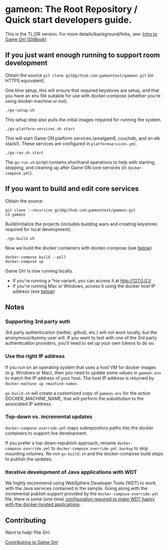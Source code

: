 # gameon: The Root Repository / Quick start developers guide.

This is the TL;DR version. For more details/background/links, see: [Intro to Game On! (GitBook)](https://gameontext.gitbooks.io/gameon-gitbook/content/)


## If you just want enough running to support room development

Obtain the source `git clone git@github.com:gameontext/gameon.git` (or HTTPS equivalent)

One time setup, this will ensure that required keystores are setup, and that you have an 
env file suitable for use with docker-compose (whether you're using docker-machine or not).

```
./go-setup.sh
```

This setup step also pulls the initial images required for running the system.

```
./go-platform-services.sh start
```

This will start Game ON platform services (amalgam8, couchdb, and an elk stack!).
These services are configured in `platformservices.yml`.

```
./go-run.sh start
```

The `go-run.sh` script contains shorthand operations to help with starting, stopping, 
and cleaning up after Game ON core services (in `docker-compose.yml`).



## If you want to build and edit core services

Obtain the source: 

```
git clone --recursive git@github.com:gameontext/gameon.git
cd gameon
```

Build/initialize the projects (includes building wars and creating keystores required for local development).
```
./go-build.sh
```

Now we build the docker containers with docker-compose (see [below](#notes))
```
docker-compose build --pull
docker-compose up
```

Game On! is now running locally.
* If you're running a \*nix variant, you can access it at http://127.0.0.1/
* If you're running Mac or Windows, access it using the docker host IP address (see [below](#notes))

## Notes

### Supporting 3rd party auth

3rd party authentication (twitter, github, etc.) will not work locally, but the anonymous/dummy user will. If you want to test with one of the 3rd party authentication providers, you'll need to set up your own tokens to do so.

### Use the right IP address

If you run on an operating system that uses a host VM for docker images (e.g. Windows or Mac), then you need to update some values in `gameon.env` to match the IP address of your host. The host IP address is returned by `docker-machine ip <machine-name>`.

`go-build.sh` will create a customized copy of `gameon.env` for the active DOCKER_MACHINE_NAME, that will perform the substitution to the associated IP address.

### Top-down vs. incremental updates

`docker-compose.override.yml` maps subrepository paths into the docker containers to support live development.

If you prefer a top-down-republish approach, rename `docker-compose.override.yml` to `docker-compose.override.yml.backup` to skip mounting volumes. Re-run `go-build.sh` and the docker-compose build steps to publish the updates.

### Iterative development of Java applications with WDT
We highly recommend using WebSphere Developer Tools (WDT) to work with the Java services contained in the sample. Going along with the incremental publish support provided by the `docker-compose-override.yml` file, there is some (one time) [configuration required to make WDT happy with the docker-hosted applications](https://gameontext.gitbooks.io/gameon-gitbook/content/getting-started/eclipse_and_wdt.html).

## Contributing

Want to help! Pile On! 

[Contributing to Game On!](https://github.com/gameontext/gameon/blob/master/CONTRIBUTING.md)
